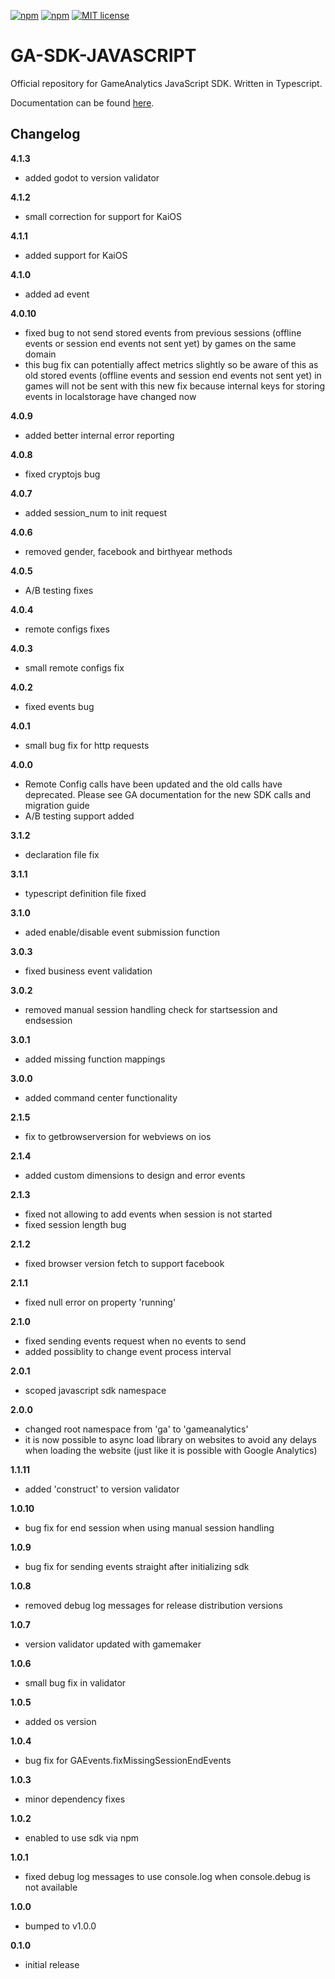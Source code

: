 [![npm](https://img.shields.io/npm/v/gameanalytics.svg)](https://www.npmjs.com/package/gameanalytics)
[![npm](https://img.shields.io/npm/dt/gameanalytics.svg?label=npm%20downloads)](https://www.npmjs.com/package/gameanalytics)
[![MIT license](http://img.shields.io/badge/license-MIT-brightgreen.svg)](http://opensource.org/licenses/MIT)

GA-SDK-JAVASCRIPT
=================

Official repository for GameAnalytics JavaScript SDK. Written in Typescript.

Documentation can be found [here](https://gameanalytics.com/docs/javascript-sdk).

Changelog
---------
<!--(CHANGELOG_TOP)-->
**4.1.3**
* added godot to version validator

**4.1.2**
* small correction for support for KaiOS

**4.1.1**
* added support for KaiOS

**4.1.0**
* added ad event

**4.0.10**
* fixed bug to not send stored events from previous sessions (offline events or session end events not sent yet) by games on the same domain
* this bug fix can potentially affect metrics slightly so be aware of this as old stored events (offline events and session end events not sent yet) in games will not be sent with this new fix because internal keys for storing events in localstorage have changed now

**4.0.9**
* added better internal error reporting

**4.0.8**
* fixed cryptojs bug

**4.0.7**
* added session_num to init request

**4.0.6**
* removed gender, facebook and birthyear methods

**4.0.5**
* A/B testing fixes

**4.0.4**
* remote configs fixes

**4.0.3**
* small remote configs fix

**4.0.2**
* fixed events bug

**4.0.1**
* small bug fix for http requests

**4.0.0**
* Remote Config calls have been updated and the old calls have deprecated. Please see GA documentation for the new SDK calls and migration guide
* A/B testing support added

**3.1.2**
* declaration file fix

**3.1.1**
* typescript definition file fixed

**3.1.0**
* aded enable/disable event submission function

**3.0.3**
* fixed business event validation

**3.0.2**
* removed manual session handling check for startsession and endsession

**3.0.1**
* added missing function mappings

**3.0.0**
* added command center functionality

**2.1.5**
* fix to getbrowserversion for webviews on ios

**2.1.4**
* added custom dimensions to design and error events

**2.1.3**
* fixed not allowing to add events when session is not started
* fixed session length bug

**2.1.2**
* fixed browser version fetch to support facebook

**2.1.1**
* fixed null error on property 'running'

**2.1.0**
* fixed sending events request when no events to send
* added possiblity to change event process interval

**2.0.1**
* scoped javascript sdk namespace

**2.0.0**
* changed root namespace from 'ga' to 'gameanalytics'
* it is now possible to async load library on websites to avoid any delays when loading the website (just like it is possible with Google Analytics)

**1.1.11**
* added 'construct' to version validator

**1.0.10**
* bug fix for end session when using manual session handling

**1.0.9**
* bug fix for sending events straight after initializing sdk

**1.0.8**
* removed debug log messages for release distribution versions

**1.0.7**
* version validator updated with gamemaker

**1.0.6**
* small bug fix in validator

**1.0.5**
* added os version

**1.0.4**
* bug fix for GAEvents.fixMissingSessionEndEvents

**1.0.3**
* minor dependency fixes

**1.0.2**
* enabled to use sdk via npm

**1.0.1**
* fixed debug log messages to use console.log when console.debug is not available

**1.0.0**
* bumped to v1.0.0

**0.1.0**
* initial release
